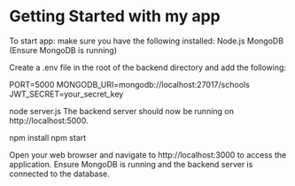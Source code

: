 # Getting Started with my app

To start app:
make sure you have the following installed:
Node.js
MongoDB (Ensure MongoDB is running)

Create a .env file in the root of the backend directory and add the following:

PORT=5000
MONGODB_URI=mongodb://localhost:27017/schools
JWT_SECRET=your_secret_key

node server.js
The backend server should now be running on http://localhost:5000.

npm install
npm start

Open your web browser and navigate to http://localhost:3000 to access the application.
Ensure MongoDB is running and the backend server is connected to the database.
